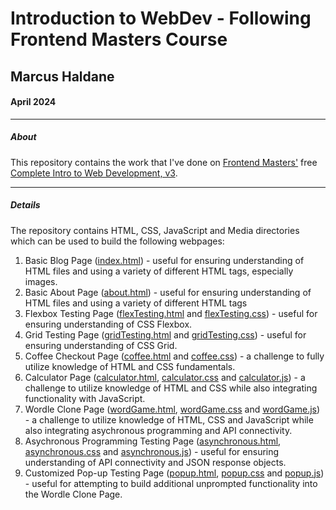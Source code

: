 
# Introduction to WebDev - Following Frontend Masters Course
## Marcus Haldane 
#### April 2024

---
##### About
This repository contains the work that I've done on [Frontend Masters'](https://frontendmasters.com/) free [Complete Intro to Web Development, v3](https://frontendmasters.com/courses/web-development-v3/). 

---

##### Details
The repository contains HTML, CSS, JavaScript and Media directories which can be used to build the following webpages:
1. Basic Blog Page ([index.html](./html/index.html)) - useful for ensuring understanding of HTML files and using a variety of different HTML tags, especially images.
2. Basic About Page ([about.html](./html/about.html)) - useful for ensuring understanding of HTML files and using a variety of different HTML tags
3. Flexbox Testing Page ([flexTesting.html](./html/flexTesting.html) and [flexTesting.css](./css/flexTesting.css)) - useful for ensuring understanding of CSS Flexbox.
4. Grid Testing Page ([gridTesting.html](./html/gridTesting.html) and [gridTesting.css](./css/gridTesting.css)) - useful for ensuring understanding of CSS Grid.
5. Coffee Checkout Page ([coffee.html](./html/coffee.html) and [coffee.css](./css/coffee.css)) - a challenge to fully utilize knowledge of HTML and CSS fundamentals. 
6. Calculator Page ([calculator.html](./html/calculator.html), [calculator.css](./css/calculator.css) and [calculator.js](./js/calculator.js)) - a challenge to utilize knowledge of HTML and CSS while also integrating functionality with JavaScript.
7. Wordle Clone Page ([wordGame.html](./html/wordGame.html), [wordGame.css](./css/wordGame.css) and [wordGame.js](./js/wordGame.js)) - a challenge to utilize knowledge of HTML, CSS and JavaScript while also integrating asychronous programming and API connectivity.
8. Asychronous Programming Testing Page ([asynchronous.html](./html/asynchronous.html), [asynchronous.css](./css/asynchronous.css) and [asynchronous.js](./js/asynchronous.js)) - useful for ensuring understanding of API connectivity and JSON response objects. 
9. Customized Pop-up Testing Page ([popup.html](./html/popup.html), [popup.css](./css/popup.css) and [popup.js](./js/popup.js)) - useful for attempting to build additional unprompted functionality into the Wordle Clone Page.